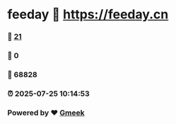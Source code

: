 # feeday :link: https://feeday.cn 
### :page_facing_up: [21](https://feeday.cn/tag.html) 
### :speech_balloon: 0 
### :hibiscus: 68828 
### :alarm_clock: 2025-07-25 10:14:53 
### Powered by :heart: [Gmeek](https://github.com/Meekdai/Gmeek)
